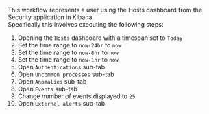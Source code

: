 This workflow represents a user using the Hosts dashboard from the Security application in Kibana.  
Specifically this involves executing the following steps:

1. Opening the `Hosts` dashboard  with a timespan set to `Today`
2. Set the time range to `now-24hr` to `now`
3. Set the time range to `now-8hr` to `now`
4. Set the time range to `now-1hr` to `now`
5. Open `Authentications` sub-tab
6. Open `Uncommon processes` sub-tab
7. Open `Anomalies` sub-tab
8. Open `Events` sub-tab
9. Change number of events displayed to `25`
10. Open `External alerts` sub-tab
